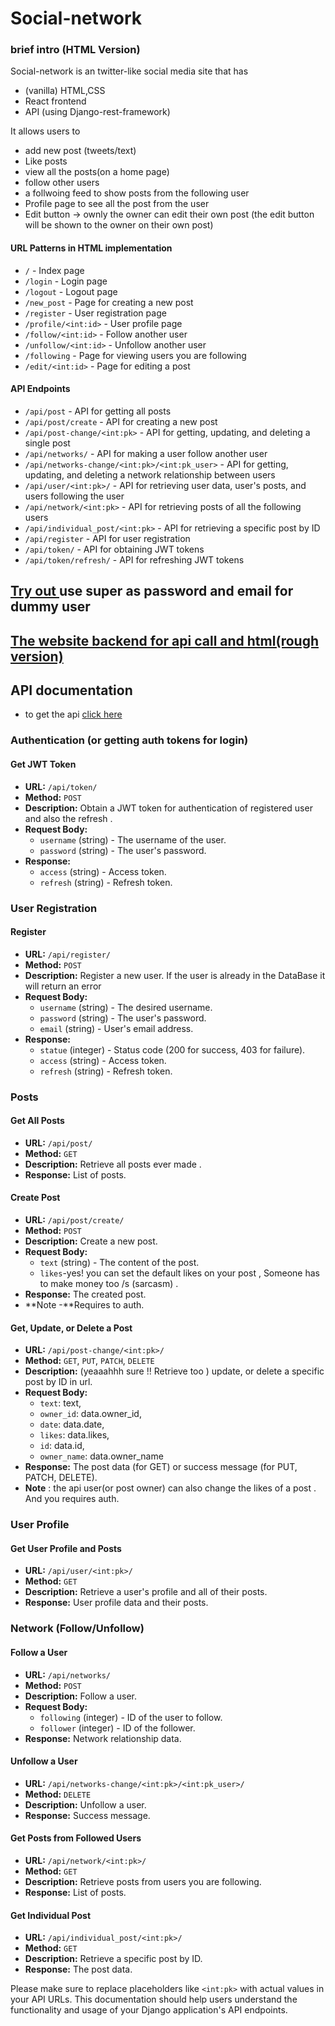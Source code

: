 # Social-network

### brief intro (HTML Version)        

 Social-network is an twitter-like social media site that has
*  (vanilla) HTML,CSS
*  React frontend
*  API (using Django-rest-framework)

It allows users to
* add new post (tweets/text)
*  Like posts
*  view all the posts(on a home page)
*  follow other users 
*  a follwoing feed to show posts from the following user
*  Profile page to see all the post from the user
*  Edit button ->  ownly the owner can edit their own post (the edit button will be shown to the owner on their own post)  

#### URL Patterns in HTML implementation
- `/` - Index page
- `/login` - Login page
- `/logout` - Logout page
- `/new_post` - Page for creating a new post
- `/register` - User registration page
- `/profile/<int:id>` - User profile page
- `/follow/<int:id>` - Follow another user
- `/unfollow/<int:id>` - Unfollow another user
- `/following` - Page for viewing users you are following
- `/edit/<int:id>` - Page for editing a post

#### API Endpoints
- `/api/post` - API for getting all posts
- `/api/post/create` - API for creating a new post
- `/api/post-change/<int:pk>` - API for getting, updating, and deleting a single post
- `/api/networks/` - API for making a user follow another user
- `/api/networks-change/<int:pk>/<int:pk_user>` - API for getting, updating, and deleting a network relationship between users
- `/api/user/<int:pk>/` - API for retrieving user data, user's posts, and users following the user
- `/api/network/<int:pk>` - API for retrieving posts of all the following users
- `/api/individual_post/<int:pk>` - API for retrieving a specific post by ID
- `/api/register` - API for user registration
- `/api/token/` - API for obtaining JWT tokens
- `/api/token/refresh/` - API for refreshing JWT tokens



## [Try out  ](https://network-sigma.vercel.app/) use super as password and email for dummy user
## [The website backend for api call and html(rough version) ](https://social-network-monish.onrender.com)



## API documentation
* to get the api [click here](https://social-network-monish.onrender.com/api/post)

### Authentication (or getting auth tokens for login)
#### Get JWT Token
- **URL:** `/api/token/`
- **Method:** `POST`
- **Description:** Obtain a JWT token for authentication of registered user and also the refresh .
- **Request Body:**
  - `username` (string) - The username of the user.
  - `password` (string) - The user's password.
- **Response:**
  - `access` (string) - Access token.
  - `refresh` (string) - Refresh token.

### User Registration
#### Register
- **URL:** `/api/register/`
- **Method:** `POST`
- **Description:** Register a new user. If the user is already in the DataBase it will return an error
- **Request Body:**
  - `username` (string) - The desired username.
  - `password` (string) - The user's password.
  - `email` (string) - User's email address.
- **Response:**
  - `statue` (integer) - Status code (200 for success, 403 for failure).
  - `access` (string) - Access token.
  - `refresh` (string) - Refresh token.

### Posts
#### Get All Posts
- **URL:** `/api/post/`
- **Method:** `GET`
- **Description:** Retrieve all posts ever made .
- **Response:** List of posts.

#### Create Post
- **URL:** `/api/post/create/`
- **Method:** `POST`
- **Description:** Create a new post.
- **Request Body:**
  - `text` (string) - The content of the post.
  - `likes`-yes! you can set the default likes on your post , Someone has to make money too /s (sarcasm) .
- **Response:** The created post.
- **Note -**Requires to auth.

#### Get, Update, or Delete a Post
- **URL:** `/api/post-change/<int:pk>/`
- **Method:** `GET`, `PUT`, `PATCH`, `DELETE`
- **Description:** (yeaaahhh  sure !! Retrieve too ) update, or delete a specific post by ID in url.
- **Request Body:**
  - `text`: text,
  - `owner_id`: data.owner_id,
  -  `date`: data.date,
  -  `likes`: data.likes,
  -  `id`: data.id,
  -  `owner_name`: data.owner_name
- **Response:** The post data (for GET) or success message (for PUT, PATCH, DELETE).
- **Note** : the api user(or post owner) can also  change the likes of a post . And you requires auth.

### User Profile
#### Get User Profile and Posts
- **URL:** `/api/user/<int:pk>/`
- **Method:** `GET`
- **Description:** Retrieve a user's profile and all of their posts.
- **Response:** User profile data and their posts.

### Network (Follow/Unfollow)
#### Follow a User
- **URL:** `/api/networks/`
- **Method:** `POST`
- **Description:** Follow a user.
- **Request Body:**
  - `following` (integer) - ID of the user to follow.
  - `follower` (integer) - ID of the follower.
- **Response:** Network relationship data.

#### Unfollow a User
- **URL:** `/api/networks-change/<int:pk>/<int:pk_user>/`
- **Method:** `DELETE`
- **Description:** Unfollow a user.
- **Response:** Success message.

#### Get Posts from Followed Users
- **URL:** `/api/network/<int:pk>/`
- **Method:** `GET`
- **Description:** Retrieve posts from users you are following.
- **Response:** List of posts.

#### Get Individual Post
- **URL:** `/api/individual_post/<int:pk>/`
- **Method:** `GET`
- **Description:** Retrieve a specific post by ID.
- **Response:** The post data.

Please make sure to replace placeholders like `<int:pk>` with actual values in your API URLs. This documentation should help users understand the functionality and usage of your Django application's API endpoints.

